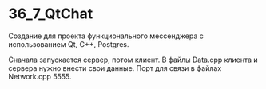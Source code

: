 # 36_7_QtChat
Создание для проекта функционального мессенджера с использованием Qt, C++, Postgres.

Сначала запускается сервер, потом клиент.
В файлы Data.cpp клиента и сервера нужно внести свои данные.
Порт для связи в файлах Network.cpp 5555.

